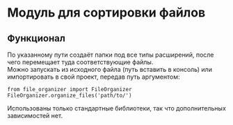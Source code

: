 # Модуль для сортировки файлов

  
## Функционал  
По указанному пути создаёт папки под все типы расширений, после чего перемещает туда соответствующие файлы.  
Можно запускать из исходного файла (путь вставить в консоль) или импортировать в свой проект, передав путь аргументом:  

```
from file_organizer import FileOrganizer
FileOrganizer.organize_files('path/to/') 
```
Использованы только стандартные библиотеки, так что дополнительных зависимостей нет.
  